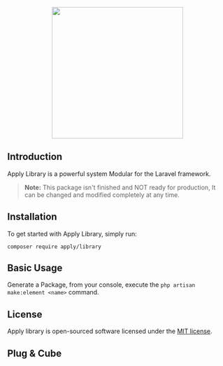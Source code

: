 <p align="center"><img src="https://maxcdn.icons8.com/Share/icon/Programming//module1600.png" width="300"></p>

## Introduction

Apply Library  is a powerful system Modular for the Laravel framework.

> **Note:** This package isn't finished and NOT ready for production, It can be changed and modified completely at any time.

## Installation

To get started with Apply Library, simply run:

    composer require apply/library

## Basic Usage

Generate a Package, from your console, execute the `php artisan make:element <name>` command.

## License

Apply library is open-sourced software licensed under the [MIT license](https://opensource.org/licenses/MIT).

## Plug & Cube


